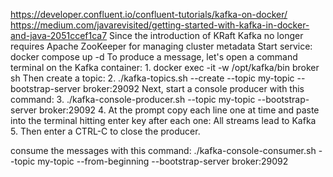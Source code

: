 https://developer.confluent.io/confluent-tutorials/kafka-on-docker/
https://medium.com/javarevisited/getting-started-with-kafka-in-docker-and-java-2051ccef1ca7
Since the introduction of KRaft Kafka no longer requires Apache ZooKeeper for managing cluster metadata
Start service:
    docker compose up -d
To produce a message, let's open a command terminal on the Kafka container:
    1. docker exec -it -w /opt/kafka/bin broker sh
       Then create a topic:
    2. ./kafka-topics.sh --create --topic my-topic --bootstrap-server broker:29092
       Next, start a console producer with this command:
    3. ./kafka-console-producer.sh  --topic my-topic --bootstrap-server broker:29092
    4. At the prompt copy each line one at time and paste into the terminal hitting enter key after each one:
       All streams
       lead to Kafka
    5. Then enter a CTRL-C to close the producer.

consume the messages with this command:
    ./kafka-console-consumer.sh --topic my-topic --from-beginning --bootstrap-server broker:29092